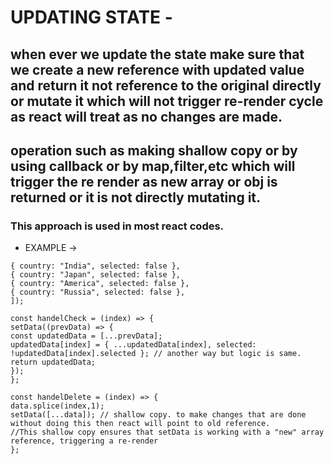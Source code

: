 # UPDATING STATE -

## when ever we update the state make sure that we create a new reference with updated value and return it not reference to the original directly or mutate it which will not trigger re-render cycle as react will treat as no changes are made.

## operation such as making shallow copy or by using callback or by map,filter,etc which will trigger the re render as new array or obj is returned or it is not directly mutating it.

### This approach is used in most react codes.

- EXAMPLE ->

``` const [data, setData] = useState([
{ country: "India", selected: false },
{ country: "Japan", selected: false },
{ country: "America", selected: false },
{ country: "Russia", selected: false },
]);

const handelCheck = (index) => {
setData((prevData) => {
const updatedData = [...prevData];
updatedData[index] = { ...updatedData[index], selected: !updatedData[index].selected }; // another way but logic is same.
return updatedData;       
});
};

const handelDelete = (index) => {
data.splice(index,1);
setData([...data]); // shallow copy. to make changes that are done without doing this then react will point to old reference.
//This shallow copy ensures that setData is working with a "new" array reference, triggering a re-render
}; 
```


